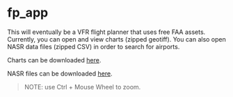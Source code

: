 # fp_app

This will eventually be a VFR flight planner that uses free FAA assets. Currently, you can open and view charts (zipped geotiff). You can also open NASR data files (zipped CSV) in order to search for airports.

Charts can be downloaded [here](https://www.faa.gov/air_traffic/flight_info/aeronav/digital_products/vfr/).

NASR files can be downloaded [here](https://www.faa.gov/air_traffic/flight_info/aeronav/aero_data/NASR_Subscription/).

> NOTE: use Ctrl + Mouse Wheel to zoom.
